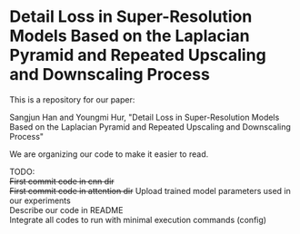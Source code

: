 # Detail Loss in Super-Resolution Models Based on the Laplacian Pyramid and Repeated Upscaling and Downscaling Process

This is a repository for our paper: 

Sangjun Han and Youngmi Hur, "Detail Loss in Super-Resolution Models Based on the Laplacian Pyramid and Repeated Upscaling and Downscaling Process"

We are organizing our code to make it easier to read.

TODO:  
~~First commit code in cnn dir~~  
~~First commit code in attention dir~~
Upload trained model parameters used in our experiments  
Describe our code in README  
Integrate all codes to run with minimal execution commands (config)  



